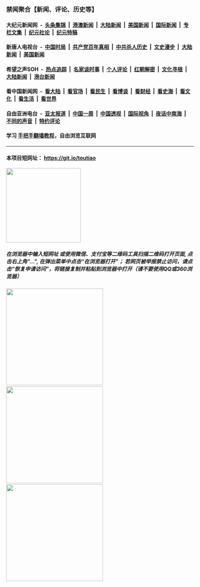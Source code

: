 ### 禁闻聚合【新闻、评论、历史等】

#### 大纪元新闻网 &nbsp;-&nbsp; [头条集锦](indexes/E头条集锦.md?t=02100955) &nbsp;|&nbsp; [港澳新闻](indexes/E港澳新闻.md?t=02100955)  &nbsp;|&nbsp; [大陆新闻](indexes/E大陆新闻.md?t=02100955) &nbsp;|&nbsp; [美国新闻](indexes/E美国新闻.md?t=02100955) &nbsp;|&nbsp; [国际新闻](indexes/E国际新闻.md?t=02100955) &nbsp;|&nbsp; [专栏文集](indexes/E专栏文集.md?t=02100955) &nbsp;|&nbsp; [纪元社论](indexes/E纪元社论.md?t=02100955) &nbsp;|&nbsp; [纪元特稿](indexes/E纪元特稿.md?t=02100955) 

#### 新唐人电视台 &nbsp;-&nbsp; [中国时局](indexes/N中国时局.md?t=02100955) &nbsp;|&nbsp; [共产党百年真相](indexes/N共产党百年真相.md?t=02100955) &nbsp;|&nbsp; [中共杀人历史](indexes/N中共杀人历史.md?t=02100955) &nbsp;|&nbsp; [文史漫步](indexes/N文史漫步.md?t=02100955) &nbsp;|&nbsp; [大陆新闻](indexes/N大陆新闻.md?t=02100955) &nbsp;|&nbsp; [美国新闻](indexes/N美国新闻.md?t=02100955)

#### 希望之声SOH &nbsp;-&nbsp; [热点追踪](indexes/H热点追踪.md?t=02100955) &nbsp;|&nbsp; [名家谈时事](indexes/H名家谈时事.md?t=02100955) &nbsp;|&nbsp; [个人评论](indexes/H个人评论.md?t=02100955)  &nbsp;|&nbsp; [红朝解密](indexes/H红朝解密.md?t=02100955) &nbsp;|&nbsp; [文化寻根](indexes/H文化寻根.md?t=02100955) &nbsp;|&nbsp; [大陆新闻](indexes/H大陆新闻.md?t=02100955) &nbsp;|&nbsp; [港台新闻](indexes/H港台新闻.md?t=02100955)

#### 看中国新闻网 &nbsp;-&nbsp; [看大陆](indexes/S看大陆.md?t=02100955) &nbsp;|&nbsp; [看官场](indexes/S看官场.md?t=02100955) &nbsp;|&nbsp; [看民生](indexes/S看民生.md?t=02100955)  &nbsp;|&nbsp; [看博谈](indexes/S看博谈.md?t=02100955) &nbsp;|&nbsp; [看财经](indexes/S看财经.md?t=02100955) &nbsp;|&nbsp; [看史海](indexes/S看史海.md?t=02100955) &nbsp;|&nbsp; [看文化](indexes/S看文化.md?t=02100955) &nbsp;|&nbsp; [看生活](indexes/S看生活.md?t=02100955) &nbsp;|&nbsp; [看世界](indexes/S看世界.md?t=02100955)

#### 自由亚洲电台 &nbsp;-&nbsp; [亚太报道](indexes/R亚太报道.md?t=02100955) &nbsp;|&nbsp; [中国一周](indexes/R中国一周.md?t=02100955) &nbsp;|&nbsp; [中国透视](indexes/R中国透视.md?t=02100955)  &nbsp;|&nbsp; [国际视角](indexes/R国际视角.md?t=02100955) &nbsp;|&nbsp; [夜话中南海](indexes/R夜话中南海.md?t=02100955) &nbsp;|&nbsp; [不同的声音](indexes/R不同的声音.md?t=02100955) &nbsp;|&nbsp; [特约评论](indexes/R特约评论.md?t=02100955)

#### 学习 [手把手翻墙教程](https://github.com/gfw-breaker/guides/wiki)，自由浏览互联网

----

#### 本项目短网址： https://git.io/toutiao
<img src="https://raw.githubusercontent.com/gfw-breaker/banned-news/master/scripts/img/qr.png" width="200px"/>  

##### 在浏览器中输入短网址 或使用微信、支付宝等二维码工具扫描二维码打开页面, 点击右上角"...", 在弹出菜单中点击“在浏览器打开”； 若网页被举报禁止访问，请点击“恢复申请访问”，将链接复制并粘贴到浏览器中打开（请不要使用QQ或360浏览器）

<img src="https://raw.githubusercontent.com/gfw-breaker/banned-news/master/scripts/img/1.png" width="260px"/> &nbsp; <img src="https://raw.githubusercontent.com/gfw-breaker/banned-news/master/scripts/img/2.png" width="260px"/> &nbsp; <img src="https://raw.githubusercontent.com/gfw-breaker/banned-news/master/scripts/img/3.png" width="260px"/>
